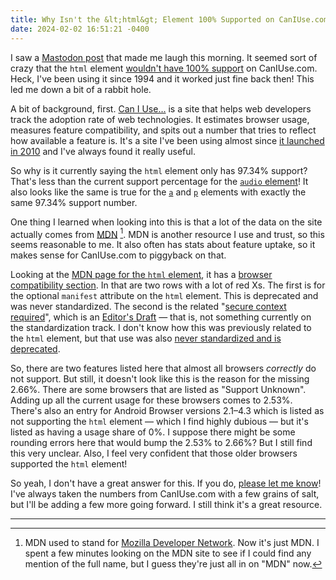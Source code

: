 ```yaml
---
title: Why Isn't the &lt;html&gt; Element 100% Supported on CanIUse.com?
date: 2024-02-02 16:51:21 -0400
---
```


I saw a [Mastodon post](https://mastodon.gamedev.place/@Ronflaix/111862153259345050) that made me laugh this morning. It seemed sort of crazy that the `html` element [wouldn't have 100% support](https://caniuse.com/mdn-html_elements_html) on CanIUse.com. Heck, I've been using it since 1994 and it worked just fine back then! This led me down a bit of a rabbit hole.

A bit of background, first. [Can I Use…](https://caniuse.com) is a site that helps web developers track the adoption rate of web technologies. It estimates browser usage, measures feature compatibility, and spits out a number that tries to reflect how available a feature is. It's a site I've been using almost since [it launched in 2010](https://web.archive.org/web/20100430032738/http://caniuse.com/) and I've always found it really useful.

So why is it currently saying the `html` element only has 97.34% support? That's less than the current support percentage for the [`audio` element](https://caniuse.com/audio)! It also looks like the same is true for the [`a`](https://caniuse.com/mdn-html_elements_a) and [`p`](https://caniuse.com/mdn-html_elements_p) elements with exactly the same 97.34% support number.

One thing I learned when looking into this is that a lot of the data on the site actually comes from [MDN](https://developer.mozilla.org/en-US/) [^1]. MDN is another resource I use and trust, so this seems reasonable to me. It also often has stats about feature uptake, so it makes sense for CanIUse.com to piggyback on that.

Looking at the [MDN page for the `html` element](https://developer.mozilla.org/en-US/docs/Web/HTML/Element/html), it has a [browser compatibility section](https://developer.mozilla.org/en-US/docs/Web/HTML/Element/html#browser_compatibility). In that are two rows with a lot of red Xs. The first is for the optional `manifest` attribute on the `html` element. This is deprecated and was never standardized. The second is the related "[secure context required](https://w3c.github.io/webappsec-secure-contexts/)", which is an [Editor's Draft](https://www.w3.org/standards/types/#x2-3-editor-s-draft) — that is, not something currently on the standardization track. I don't know how this was previously related to the `html` element, but that use was also [never standardized and is deprecated](https://caniuse.com/mdn-html_elements_html_manifest_secure_context_required).

So, there are two features listed here that almost all browsers *correctly* do not support. But still, it doesn't look like this is the reason for the missing 2.66%. There are some browsers that are listed as "Support Unknown". Adding up all the current usage for these browsers comes to 2.53%. There's also an entry for Android Browser versions 2.1–4.3 which is listed as not supporting the `html` element — which I find highly dubious — but it's listed as having a usage share of 0%. I suppose there might be some rounding errors here that would bump the 2.53% to 2.66%? But I still find this very unclear. Also, I feel very confident that those older browsers supported the `html` element!

So yeah, I don't have a great answer for this. If you do, [please let me know](https://mastodon.social/@gavinanderegg)! I've always taken the numbers from CanIUse.com with a few grains of salt, but I'll be adding a few more going forward. I still think it's a great resource.

---

[^1]: MDN used to stand for [Mozilla Developer Network](https://en.wikipedia.org/wiki/MDN_Web_Docs). Now it's just MDN. I spent a few minutes looking on the MDN site to see if I could find any mention of the full name, but I guess they're just all in on "MDN" now.
